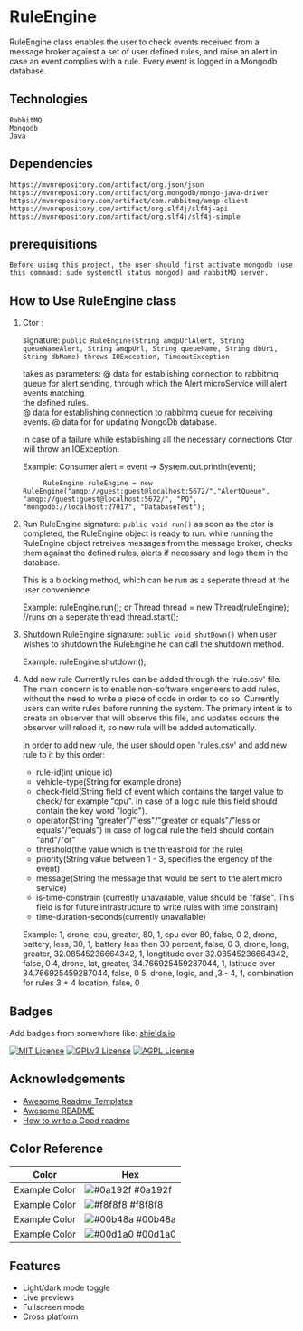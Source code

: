 
# RuleEngine

RuleEngine class enables the user to check events received from a message broker against a set of user defined rules, and raise an alert in case an event complies with a rule. Every event is logged in a Mongodb database. 

## Technologies
    RabbitMQ
    Mongodb
    Java
    
## Dependencies
    https://mvnrepository.com/artifact/org.json/json
    https://mvnrepository.com/artifact/org.mongodb/mongo-java-driver
    https://mvnrepository.com/artifact/com.rabbitmq/amqp-client
    https://mvnrepository.com/artifact/org.slf4j/slf4j-api
    https://mvnrepository.com/artifact/org.slf4j/slf4j-simple

## prerequisitions
    Before using this project, the user should first activate mongodb (use this command: sudo systemctl status mongod) and rabbitMQ server.
    
## How to Use RuleEngine class

1. Ctor :
     
   signature: ```public RuleEngine(String amqpUrlAlert, String queueNameAlert, String amqpUrl, String queueName, String dbUri, String dbName) throws IOException, TimeoutException```
   
    takes as parameters:
    @ data for establishing connection to rabbitmq queue for alert sending, through which the Alert microService will alert events matching    
    the defined rules.  
    @ data for establishing connection to rabbitmq queue for receiving events.
    @ data for for updating MongoDb database.
    
    in case of a failure while establishing all the necessary connections Ctor will 
    throw an IOException.
    
    Example:
            Consumer<String> alert = event -> System.out.println(event);

            RuleEngine ruleEngine = new RuleEngine("amqp://guest:guest@localhost:5672/","AlertQueue", "amqp://guest:guest@localhost:5672/", "PQ", "mongodb://localhost:27017", "DatabaseTest");

     
2. Run RuleEngine
   signature: ```public void run()```
    as soon as the ctor is completed, the RuleEngine object is ready to run. 
    while running the RuleEngine object retreives messages from the message broker, 
    checks them against the defined rules, alerts if necessary and logs them in the  
    database.

    This is a blocking method, which can be run as a seperate thread at the user 
    convenience.
    
    Example:
        ruleEngine.run();
        or
        Thread thread = new Thread(ruleEngine); //runs on a seperate thread
        thread.start();


3. Shutdown RuleEngine
   signature: ```public void shutDown()```
    when user wishes to shutdown the RuleEngine he can call the shutdown method.

    Example:
        ruleEngine.shutdown();
    
    
4. Add new rule
   Currently rules can be added through the 'rule.csv' file. The main concern is to enable non-software engeneers to add rules, without the need to write a piece of code in order to do so. Currently users can write rules before running the system. The primary intent is to create an observer that will observe this file, and updates occurs the observer will reload it, so new rule will be added automatically.
   
   In order to add new rule, the user should open 'rules.csv' and add new rule to it by this order:
   * rule-id(int unique id)
   * vehicle-type(String for example drone)
   * check-field(String field of event which contains the target value to check/ for example "cpu". In case of a logic rule this field should contain the key word "logic").
   * operator(String "greater"/"less"/"greater or equals"/"less or equals"/"equals") in case of logical rule the field should contain "and"/"or"
   * threshold(the value which is the threashold for the rule)
   * priority(String value between 1 - 3, specifies the ergency of the event)
   * message(String the message that would be sent to the alert micro service)
   * is-time-constrain (currently unavailable, value should be "false". This field is for future infrastructure to write rules with time constrain)
   * time-duration-seconds(currently unavailable)


    Example:
       1, drone, cpu, greater, 80, 1, cpu over 80, false, 0
       2, drone, battery, less, 30, 1, battery less then 30 percent, false, 0
       3, drone, long, greater, 32.08545236664342, 1, longtitude over 32.08545236664342, false, 0
       4, drone, lat, greater, 34.766925459287044, 1, latitude over 34.766925459287044, false, 0
       5, drone, logic, and ,3 - 4, 1, combination for rules 3 + 4 location, false, 0

## Badges

Add badges from somewhere like: [shields.io](https://shields.io/)

[![MIT License](https://img.shields.io/badge/License-MIT-green.svg)](https://choosealicense.com/licenses/mit/)
[![GPLv3 License](https://img.shields.io/badge/License-GPL%20v3-yellow.svg)](https://opensource.org/licenses/)
[![AGPL License](https://img.shields.io/badge/license-AGPL-blue.svg)](http://www.gnu.org/licenses/agpl-3.0)


## Acknowledgements

 - [Awesome Readme Templates](https://awesomeopensource.com/project/elangosundar/awesome-README-templates)
 - [Awesome README](https://github.com/matiassingers/awesome-readme)
 - [How to write a Good readme](https://bulldogjob.com/news/449-how-to-write-a-good-readme-for-your-github-project)

## Color Reference

| Color             | Hex                                                                |
| ----------------- | ------------------------------------------------------------------ |
| Example Color | ![#0a192f](https://via.placeholder.com/10/0a192f?text=+) #0a192f |
| Example Color | ![#f8f8f8](https://via.placeholder.com/10/f8f8f8?text=+) #f8f8f8 |
| Example Color | ![#00b48a](https://via.placeholder.com/10/00b48a?text=+) #00b48a |
| Example Color | ![#00d1a0](https://via.placeholder.com/10/00b48a?text=+) #00d1a0 |


## Features

- Light/dark mode toggle
- Live previews
- Fullscreen mode
- Cross platform

